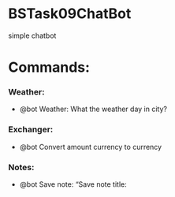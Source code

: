 # BSTask09ChatBot
simple chatbot
# Commands:
### Weather:
- @bot Weather: What the weather day in city?
### Exchanger:
- @bot Convert amount currency to currency
### Notes:

- @bot Save note: “Save note title: <title>, body: <body>”

- @bot Show note list  “Show note list”

- @botShow note:  “Show note <title>“

- @bot Delete note:  “Delete note <title>“
### Advise:
  
  - @bot <question><space>#@)₴?$0 (special symbols)
  
  ### Quotes:
  
 - @bot show quote 
